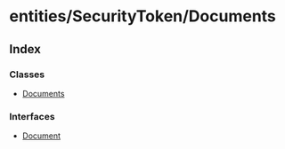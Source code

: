 # entities/SecurityToken/Documents

## Index

### Classes

* [Documents](../classes/_entities_securitytoken_documents_.documents.md)

### Interfaces

* [Document](../interfaces/_entities_securitytoken_documents_.document.md)

